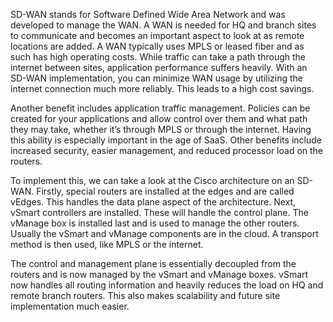 SD-WAN stands for Software Defined Wide Area Network and was developed to manage the WAN. A WAN is needed for HQ and branch sites to communicate and becomes an important aspect to look at as remote locations are added. A WAN typically uses MPLS or leased fiber and as such has high operating costs. While traffic can take a path through the internet between sites, application performance suffers heavily. With an SD-WAN implementation, you can minimize WAN usage by utilizing the internet connection much more reliably. This leads to a high cost savings.

Another benefit includes application traffic management. Policies can be created for your applications and allow control over them and what path they may take, whether it’s through MPLS or through the internet. Having this ability is especially important in the age of SaaS. Other benefits include increased security, easier management, and reduced processor load on the routers. 

To implement this, we can take a look at the Cisco architecture on an SD-WAN. Firstly, special routers are installed at the edges and are called vEdges. This handles the data plane aspect of the architecture. Next, vSmart controllers are installed. These will handle the control plane. The vManage box is installed last and is used to manage the other routers. Usually the vSmart and vManage components are in the cloud. A transport method is then used, like MPLS or the internet. 

The control and management plane is essentially decoupled from the routers and is now managed by the vSmart and vManage boxes. vSmart now handles all routing information and heavily reduces the load on HQ and remote branch routers. This also makes scalability and future site implementation much easier.
